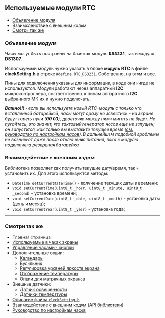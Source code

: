 ## Используемые модули RTC

- [Объявление модуля](#объявление-модуля)
- [Взаимодействие с внешним кодом](#взаимодействие-с-внешним-кодом)
- [Смотри так же](#смотри-так-же)

### Объявление модуля

Часы могут быть построены на базе как модуля **DS3231**, так и модуля **DS1307**.

Используемый модуль нужно указать в блоке **модуль RTC** в файле **clockSetting.h** в строке `#define RTC_DS3231`. Собственно, на этом и все.

Пины для подключения указаны для информации, в коде они нигде не используются. Модули работают через аппаратный **I2C** микроконтроллера, соответственно, к пинам аппаратного **I2C** выбранного МК их и нужно подключать.

***Важно!!!** - если вы используете новый RTC-модуль с только что вставленной батарейкой, часы могут сразу не завестись - на экране будут гореть нули (**00 00**), двоеточие между ними мигать не будет. Не пугайтесь, это значит, что тактовый генератор часов еще не запущен; он запустится, как только вы выставите текущее время ([см. руководство по настройкам часов](setting.md)). В дальнейшем подобной проблемы не возникнет даже после отключения питания, пока к модулю подключена резервная батарейка*

### Взаимодействие с внешним кодом

Библиотека позволяет как получить текущие дату/время, так и установить их. Для этого используются методы:
- `DateTime getCurrentDateTime()` - получение текущих даты и времени;
- `void setCurrentTime(uint8_t _hour, uint8_t _minute, uint8_t _second)` - установка времени;
- `void setCurrentDate(uint8_t _date, uint8_t _month)` - установка даты (день и месяц);
- `void setCurrentYear(uint8_t _year)` - установка года;

<hr>

### Смотри так же
- [Главная страница](../readme.md)
- [Используемые в часах экраны](displays.md)
- [Управление часами - кнопки](buttons.md)
- Дополнительные опции:
  - [Календарь](calendar.md)
  - [Будильник](alarm.md)
  - [Регулировка уровней яркости экрана](br_adjust.md)
  - [Отображение температуры](show_temp.md)
  - [Опции для матричных экранов](matrix.md)
- Внешние датчики:
  - [Датчик освещенности](light_sensor.md)
  - [Датчики температуры](temp_sensors.md)
- [Описание файла `clockSetting.h`](clock_setting.md)
- [Взаимодействие с внешним кодом (API библиотеки)](api.md)
- [Руководство по настройкам часов](setting.md)
